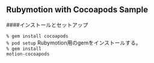 ## Rubymotion with Cocoapods Sample

####インストールとセットアップ

<code>% gem install cocoapods</code><br>
<code>% pod setup</code>
Rubymotion用のgemをインストールする。<br>
<code>% gem install motion-cocoapods</code>
